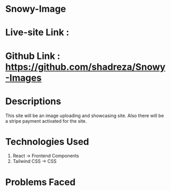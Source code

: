 # Snowy-Image

# Live-site Link :

# Github Link : https://github.com/shadreza/Snowy-Images

# Descriptions

This site will be an image uploading and showcasing site. Also there will be a stripe payment activated for the site.

# Technologies Used

1. React -> Frontend Components
2. Tailwind CSS -> CSS

# Problems Faced
